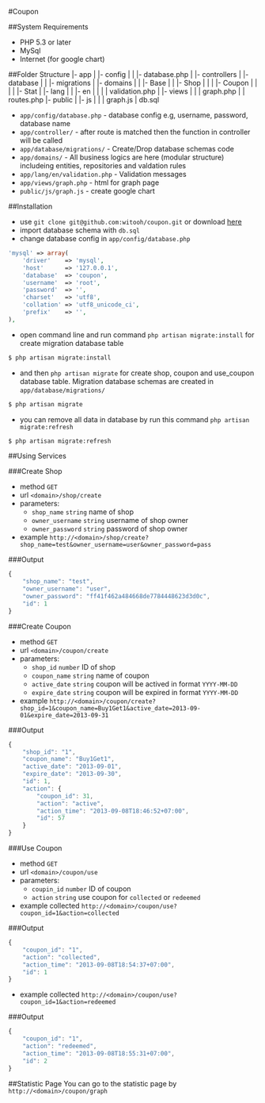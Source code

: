 #Coupon


##System Requirements
- PHP 5.3 or later
- MySql
- Internet (for google chart)

##Folder Structure
    |- app
    |  |- config
    |  |  |- database.php
    |  |- controllers
    |  |- database
    |  |  |- migrations
    |  |- domains
    |  |  |- Base
    |  |  |- Shop
    |  |  |  |- Coupon
    |  |  |  |  |- Stat
    |  |- lang
    |  |  |- en
    |  |  |  | validation.php
    |  |- views
    |  |  | graph.php
    |  | routes.php
    |- public
    |  |- js
    |  |  | graph.js
    | db.sql
    
- `app/config/database.php` - database config e.g, username, password, database name
- `app/controller/` - after route is matched then the function in controller will be called
- `app/database/migrations/` - Create/Drop database schemas code
- `app/domains/` - All business logics are here (modular structure) includeing entities, repositories and valdation rules
- `app/lang/en/validation.php` - Validation messages
- `app/views/graph.php` - html for graph page
- `public/js/graph.js` - create google chart

##Installation
- use `git clone git@github.com:witooh/coupon.git` or download [here](https://github.com/witooh/coupon/archive/master.zip)
- import database schema with `db.sql`
- change database config in `app/config/database.php`

```php
'mysql' => array(
    'driver'    => 'mysql',
    'host'      => '127.0.0.1',
    'database'  => 'coupon',
    'username'  => 'root',
    'password'  => '',
    'charset'   => 'utf8',
    'collation' => 'utf8_unicode_ci',
    'prefix'    => '',
),
```
    
- open command line and run command `php artisan migrate:install` for create migration database table
```sh    
$ php artisan migrate:install
```
- and then `php artisan migrate` for create shop, coupon and use_coupon database table. Migration database schemas are created in `app/database/migrations/`
```sh
$ php artisan migrate
```
- you can remove all data in database by run this command `php artisan migrate:refresh`
```sh
$ php artisan migrate:refresh
```

##Using Services

###Create Shop
- method `GET`
- url `<domain>/shop/create`
- parameters:
    - `shop_name` `string` name of shop
    - `owner_username` `string` username of shop owner
    - `owner_password` `string` password of shop owner
- example `http://<domain>/shop/create?shop_name=test&owner_username=user&owner_password=pass`

###Output

```js
{
    "shop_name": "test",
    "owner_username": "user",
    "owner_password": "ff41f462a484668de7784448623d3d0c",
    "id": 1
}
```
    

###Create Coupon
- method `GET`
- url `<domain>/coupon/create`
- parameters:
    - `shop_id` `number` ID of shop
    - `coupon_name` `string` name of coupon
    - `active_date` `string` coupon will be actived in format `YYYY-MM-DD`
    - `expire_date` `string` coupon will be expired in format `YYYY-MM-DD`
- example `http://<domain>/coupon/create?shop_id=1&coupon_name=Buy1Get1&active_date=2013-09-01&expire_date=2013-09-31`

###Output

```js
{
    "shop_id": "1",
    "coupon_name": "Buy1Get1",
    "active_date": "2013-09-01",
    "expire_date": "2013-09-30",
    "id": 1,
    "action": {
        "coupon_id": 31,
        "action": "active",
        "action_time": "2013-09-08T18:46:52+07:00",
        "id": 57
    }
}
```

###Use Coupon
- method `GET`
- url `<domain>/coupon/use`
- parameters:
    - `coupin_id` `number` ID of coupon
    - `action` `string` use coupon for `collected` or `redeemed`
- example collected `http://<domain>/coupon/use?coupon_id=1&action=collected`

###Output

```js
{
    "coupon_id": "1",
    "action": "collected",
    "action_time": "2013-09-08T18:54:37+07:00",
    "id": 1
}
```
- example collected `http://<domain>/coupon/use?coupon_id=1&action=redeemed`

###Output

```js
{
    "coupon_id": "1",
    "action": "redeemed",
    "action_time": "2013-09-08T18:55:31+07:00",
    "id": 2
}
```

##Statistic Page
You can go to the statistic page by `http://<domain>/coupon/graph`
